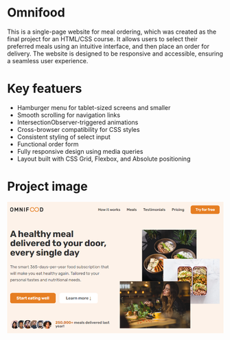 # Omnifood

This is a single-page website for meal ordering, which was created as the final project for an HTML/CSS course. It allows users to select their preferred meals using an intuitive interface, and then place an order for delivery. The website is designed to be responsive and accessible, ensuring a seamless user experience.

# Key featuers

- Hamburger menu for tablet-sized screens and smaller
- Smooth scrolling for navigation links
- IntersectionObserver-triggered animations
- Cross-browser compatibility for CSS styles
- Consistent styling of select input
- Functional order form
- Fully responsive design using media queries
- Layout built with CSS Grid, Flexbox, and Absolute positioning

# Project image

![Project Sreenshot](./img/project-image.png)
